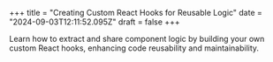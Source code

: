 +++
title = "Creating Custom React Hooks for Reusable Logic"
date = "2024-09-03T12:11:52.095Z"
draft = false
+++

  Learn how to extract and share component logic by building your own custom React hooks, enhancing code reusability and maintainability.
        